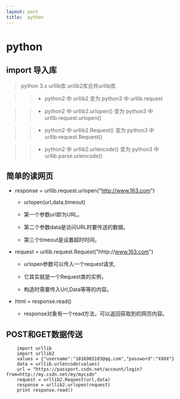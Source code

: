 ```yaml
---
layout:	post
title:	python
---
```


# python

## import 导入库

>python 3.x urllib库 urilib2库合并urllib库

>>* python2 中 urllib2             变为 python3 中 urllib.request

>>* python2 中 urllib2.urlopen()   变为 python3 中 urllib.request.urlopen()

>>* python2 中 urllib2.Request()   变为 python3 中 urllib.request.Request() 

>>* python2 中 urllib2.urlencode() 变为 python3 中 urllib.parse.urlencode() 

## 简单的读网页
	
* response = urllib.request.urlopen("http://www.163.com")

	* urlopen(url,data,timeout)

	* 第一个参数url即为URL。

	* 第二个参数data是访问URL时要传送的数据。

	* 第三个timeout是设置超时时间。

* request = urllib.request.Request("hhtp://www.163.com")

	* urlopen参数可以传入一个request请求,

	* 它其实就是一个Request类的实例，

	* 构造时需要传入Url,Data等等的内容。

* html = response.read()

	* response对象有一个read方法，可以返回获取到的网页内容。

## POST和GET数据传送

		import urllib
		import urllib2
		values = {"username":"1016903103@qq.com","password":"XXXX"}
		data = urllib.urlencode(values) 
		url = "https://passport.csdn.net/account/login?from=http://my.csdn.net/my/mycsdn"
		request = urllib2.Request(url,data)
		response = urllib2.urlopen(request)
		print response.read()

